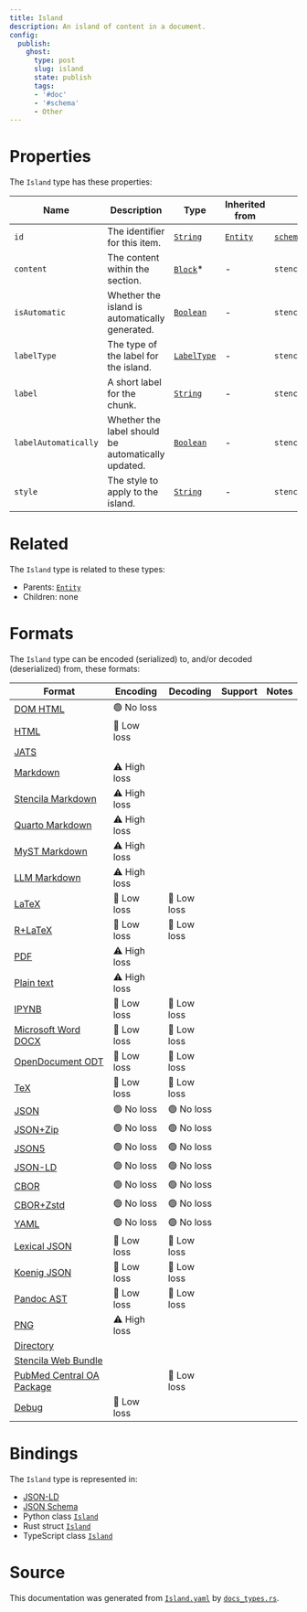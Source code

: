 ```yaml
---
title: Island
description: An island of content in a document.
config:
  publish:
    ghost:
      type: post
      slug: island
      state: publish
      tags:
      - '#doc'
      - '#schema'
      - Other
---
```


# Properties

The `Island` type has these properties:

| Name                 | Description                                        | Type                                                                      | Inherited from                                                     | `JSON-LD @id`                        | Aliases                                      |
| -------------------- | -------------------------------------------------- | ------------------------------------------------------------------------- | ------------------------------------------------------------------ | ------------------------------------ | -------------------------------------------- |
| `id`                 | The identifier for this item.                      | [`String`](https://stencila.ghost.io/docs/reference/schema/string)        | [`Entity`](https://stencila.ghost.io/docs/reference/schema/entity) | [`schema:id`](https://schema.org/id) | -                                            |
| `content`            | The content within the section.                    | [`Block`](https://stencila.ghost.io/docs/reference/schema/block)*         | -                                                                  | `stencila:content`                   | -                                            |
| `isAutomatic`        | Whether the island is automatically generated.     | [`Boolean`](https://stencila.ghost.io/docs/reference/schema/boolean)      | -                                                                  | `stencila:isAutomatic`               | `is-automatic`, `is_automatic`               |
| `labelType`          | The type of the label for the island.              | [`LabelType`](https://stencila.ghost.io/docs/reference/schema/label-type) | -                                                                  | `stencila:labelType`                 | `label-type`, `label_type`                   |
| `label`              | A short label for the chunk.                       | [`String`](https://stencila.ghost.io/docs/reference/schema/string)        | -                                                                  | `stencila:label`                     | -                                            |
| `labelAutomatically` | Whether the label should be automatically updated. | [`Boolean`](https://stencila.ghost.io/docs/reference/schema/boolean)      | -                                                                  | `stencila:labelAutomatically`        | `label-automatically`, `label_automatically` |
| `style`              | The style to apply to the island.                  | [`String`](https://stencila.ghost.io/docs/reference/schema/string)        | -                                                                  | `stencila:style`                     | -                                            |

# Related

The `Island` type is related to these types:

- Parents: [`Entity`](https://stencila.ghost.io/docs/reference/schema/entity)
- Children: none

# Formats

The `Island` type can be encoded (serialized) to, and/or decoded (deserialized) from, these formats:

| Format                                                                               | Encoding     | Decoding   | Support | Notes |
| ------------------------------------------------------------------------------------ | ------------ | ---------- | ------- | ----- |
| [DOM HTML](https://stencila.ghost.io/docs/reference/formats/dom.html)                | 🟢 No loss    |            |         |
| [HTML](https://stencila.ghost.io/docs/reference/formats/html)                        | 🔷 Low loss   |            |         |
| [JATS](https://stencila.ghost.io/docs/reference/formats/jats)                        |              |            |         |
| [Markdown](https://stencila.ghost.io/docs/reference/formats/md)                      | ⚠️ High loss |            |         |
| [Stencila Markdown](https://stencila.ghost.io/docs/reference/formats/smd)            | ⚠️ High loss |            |         |
| [Quarto Markdown](https://stencila.ghost.io/docs/reference/formats/qmd)              | ⚠️ High loss |            |         |
| [MyST Markdown](https://stencila.ghost.io/docs/reference/formats/myst)               | ⚠️ High loss |            |         |
| [LLM Markdown](https://stencila.ghost.io/docs/reference/formats/llmd)                | ⚠️ High loss |            |         |
| [LaTeX](https://stencila.ghost.io/docs/reference/formats/latex)                      | 🔷 Low loss   | 🔷 Low loss |         |
| [R+LaTeX](https://stencila.ghost.io/docs/reference/formats/rnw)                      | 🔷 Low loss   | 🔷 Low loss |         |
| [PDF](https://stencila.ghost.io/docs/reference/formats/pdf)                          | ⚠️ High loss |            |         |
| [Plain text](https://stencila.ghost.io/docs/reference/formats/text)                  | ⚠️ High loss |            |         |
| [IPYNB](https://stencila.ghost.io/docs/reference/formats/ipynb)                      | 🔷 Low loss   | 🔷 Low loss |         |
| [Microsoft Word DOCX](https://stencila.ghost.io/docs/reference/formats/docx)         | 🔷 Low loss   | 🔷 Low loss |         |
| [OpenDocument ODT](https://stencila.ghost.io/docs/reference/formats/odt)             | 🔷 Low loss   | 🔷 Low loss |         |
| [TeX](https://stencila.ghost.io/docs/reference/formats/tex)                          | 🔷 Low loss   | 🔷 Low loss |         |
| [JSON](https://stencila.ghost.io/docs/reference/formats/json)                        | 🟢 No loss    | 🟢 No loss  |         |
| [JSON+Zip](https://stencila.ghost.io/docs/reference/formats/json.zip)                | 🟢 No loss    | 🟢 No loss  |         |
| [JSON5](https://stencila.ghost.io/docs/reference/formats/json5)                      | 🟢 No loss    | 🟢 No loss  |         |
| [JSON-LD](https://stencila.ghost.io/docs/reference/formats/jsonld)                   | 🟢 No loss    | 🟢 No loss  |         |
| [CBOR](https://stencila.ghost.io/docs/reference/formats/cbor)                        | 🟢 No loss    | 🟢 No loss  |         |
| [CBOR+Zstd](https://stencila.ghost.io/docs/reference/formats/cbor.zstd)              | 🟢 No loss    | 🟢 No loss  |         |
| [YAML](https://stencila.ghost.io/docs/reference/formats/yaml)                        | 🟢 No loss    | 🟢 No loss  |         |
| [Lexical JSON](https://stencila.ghost.io/docs/reference/formats/lexical)             | 🔷 Low loss   | 🔷 Low loss |         |
| [Koenig JSON](https://stencila.ghost.io/docs/reference/formats/koenig)               | 🔷 Low loss   | 🔷 Low loss |         |
| [Pandoc AST](https://stencila.ghost.io/docs/reference/formats/pandoc)                | 🔷 Low loss   | 🔷 Low loss |         |
| [PNG](https://stencila.ghost.io/docs/reference/formats/png)                          | ⚠️ High loss |            |         |
| [Directory](https://stencila.ghost.io/docs/reference/formats/directory)              |              |            |         |
| [Stencila Web Bundle](https://stencila.ghost.io/docs/reference/formats/swb)          |              |            |         |
| [PubMed Central OA Package](https://stencila.ghost.io/docs/reference/formats/pmcoap) |              | 🔷 Low loss |         |
| [Debug](https://stencila.ghost.io/docs/reference/formats/debug)                      | 🔷 Low loss   |            |         |

# Bindings

The `Island` type is represented in:

- [JSON-LD](https://stencila.org/Island.jsonld)
- [JSON Schema](https://stencila.org/Island.schema.json)
- Python class [`Island`](https://github.com/stencila/stencila/blob/main/python/python/stencila/types/island.py)
- Rust struct [`Island`](https://github.com/stencila/stencila/blob/main/rust/schema/src/types/island.rs)
- TypeScript class [`Island`](https://github.com/stencila/stencila/blob/main/ts/src/types/Island.ts)

# Source

This documentation was generated from [`Island.yaml`](https://github.com/stencila/stencila/blob/main/schema/Island.yaml) by [`docs_types.rs`](https://github.com/stencila/stencila/blob/main/rust/schema-gen/src/docs_types.rs).
